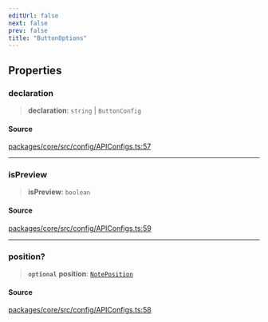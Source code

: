 ```yaml
---
editUrl: false
next: false
prev: false
title: "ButtonOptions"
---
```


## Properties

### declaration

> **declaration**: `string` \| `ButtonConfig`

#### Source

[packages/core/src/config/APIConfigs.ts:57](https://github.com/mProjectsCode/obsidian-meta-bind-plugin/blob/bf383cc50e22f56b35d4d9074e74a4639c99d45e/packages/core/src/config/APIConfigs.ts#L57)

***

### isPreview

> **isPreview**: `boolean`

#### Source

[packages/core/src/config/APIConfigs.ts:59](https://github.com/mProjectsCode/obsidian-meta-bind-plugin/blob/bf383cc50e22f56b35d4d9074e74a4639c99d45e/packages/core/src/config/APIConfigs.ts#L59)

***

### position?

> **`optional`** **position**: [`NotePosition`](/obsidian-meta-bind-plugin-docs/api/classes/noteposition/)

#### Source

[packages/core/src/config/APIConfigs.ts:58](https://github.com/mProjectsCode/obsidian-meta-bind-plugin/blob/bf383cc50e22f56b35d4d9074e74a4639c99d45e/packages/core/src/config/APIConfigs.ts#L58)
